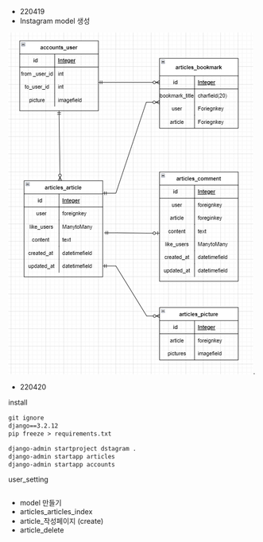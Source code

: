 - 220419
- Instagram model 생성

![instagram_clone](images/instagram_clone.PNG).



- 220420

install

```
git ignore
django==3.2.12
pip freeze > requirements.txt
```

```
django-admin startproject dstagram .
django-admin startapp articles
django-admin startapp accounts
```



user_setting

```
```

- model 만들기
- articles_articles_index
- article_작성페이지 (create)
- article_delete